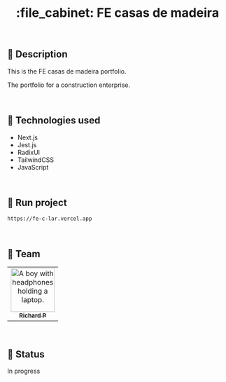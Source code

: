<h1 align="center">:file_cabinet: FE casas de madeira</h1>

<br>

## :memo: Description

This is the FE casas de madeira portfolio.

The portfolio for a construction enterprise.

<br>

## :wrench: Technologies used

- Next.js
- Jest.js
- RadixUI
- TailwindCSS
- JavaScript

<br>

## :rocket: Run project

```
https://fe-c-lar.vercel.app
```

<br>

## :handshake: Team

<table>
  <tr>
    <td align="center">
      <a href="https://github.com/Richard-Passos">
        <img src="https://img.freepik.com/vetores-premium/desenho-de-desenho-animado-de-um-programador_29937-8176.jpg" width="100px;" alt="A boy with headphones holding a laptop."/><br>
        <sub>
          <b>Richard P</b>
        </sub>
      </a>
    </td>
  </tr>
</table>

<br>

## :dart: Status

In progress
